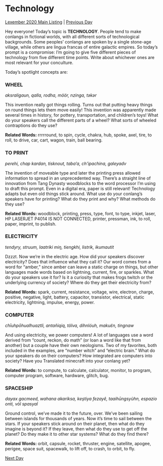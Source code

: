 # Technology
[Lexember 2020 Main Listing](_prompts/r-conlangs/lexember/2020/toc_lex20.md) | [Previous Day](_prompts/r-conlangs/lexember/2020/prompts/w4/28.md)

Hey everyone! Today’s topic is **TECHNOLOGY**. People tend to make conlangs in fictional worlds, with all different sorts of technological backgrounds. Some peoples’ conlangs are spoken by a single stone-age village, while others are lingua francas of entire galactic empires. So today’s prompt is a compromise: I’m going to give five different pieces of technology from five different time points. Write about whichever ones are most relevant for your conculture.

Today’s spotlight concepts are:

### WHEEL

_aksraligaun, qalla, rodha, möör, nzinga, təkər_

This invention really got things rolling. Turns out that putting heavy things on round things lets them move easily! This invention was apparently made several times in history, for pottery, transportation, and children’s toys! What do your speakers call the different parts of a wheel? What sorts of wheeled contraptions do they use?

**Related Words:** rrrrround, to spin, cycle, chakra, hub, spoke, axel, tire, to roll, to drive, car, cart, wagon, train, ball bearing.

### TO PRINT

_perehi, chap kardan, tisknout, taba’a, ch'ipachina, galeyadv_

The invention of moveable type and later the printing press allowed information to spread in an unprecedented way. There’s a straight line of innovation from Tang Dynasty woodblocks to the word processor I’m using to draft this prompt. Even in a digital era, paper is still relevant! Technology adapts but even old things stick around. What use do your conlang’s speakers have for printing? What do they print and why? What methods do they use?

**Related Words:** woodblock, printing, press, type, font, to type, inkjet, laser, HP LASERJET P4014 IS NOT CONNECTED, printer, pressman, ink, to roll, paper, imprint, to publish.

### ELECTRICITY

_tendyry, struum, laatriki miŋ, tiengkhi, listrik, ikumautit_

Dzzzt. Now we’re in the electric age. How did your speakers discover electricity? Does that influence what they call it? Our word comes from a word for “amber,” since amber can leave a static charge on things, but other languages made words based on lightning, current, fire, or sparkles. What do your speakers use it for? Is it a curiosity that makes frogs twitch or the underlying currency of society? Where do they get their electricity from?

**Related Words:** spark, current, resistance, voltage, wire, electron, charge, positive, negative, light, battery, capacitor, transistor, electrical, static electricity, lightning, impulse, energy, power.

### COMPUTER

_chīuhpōhualhuaztli, antañiqiq, tölva, dihnlóuh, makuɛ̈n, tingnaw_

And using electricity, we power computers! A lot of languages use a word derived from “count, reckon, do math” (or loan a word like that from another) but a couple have their own neologisms. Two of my favorites, both included in the examples, are “number witch” and “electric brain.” What do your speakers do on their computers? How integrated are computers into society? Have you Translated minecraft into your conlang yet?

**Related Words:** to compute, to calculate, calculator, monitor, to program, computer program, software, hardware, glitch, bug.

### SPACESHIP

_dayax gacmeed, wahana akariksa, keştiya fezayê, taaihūngsyùhn, espazio onti, vòl spasyal_

Ground control, we’ve made it to the future, over. We’ve been sailing between islands for thousands of years. Now it’s time to sail between the stars. If your speakers stick around on their planet, then what do they imagine is beyond it? If they leave, then what do they use to get off the planet? Do they make it to other star systems? What do they find there?

**Related Words:** orbit, capsule, rocket, thruster, engine, satellite, apogee, perigee, space suit, spacewalk, to lift off, to crash, to orbit, to fly.

[Next Day](_prompts/r-conlangs/lexember/2020/prompts/w5/30.md)